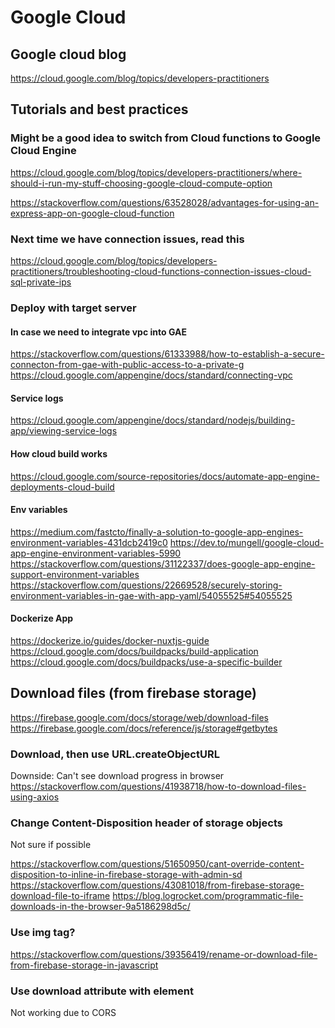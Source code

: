 # Google Cloud

## Google cloud blog
https://cloud.google.com/blog/topics/developers-practitioners

## Tutorials and best practices
### Might be a good idea to switch from Cloud functions to Google Cloud Engine
https://cloud.google.com/blog/topics/developers-practitioners/where-should-i-run-my-stuff-choosing-google-cloud-compute-option

https://stackoverflow.com/questions/63528028/advantages-for-using-an-express-app-on-google-cloud-function

### Next time we have connection issues, read this
https://cloud.google.com/blog/topics/developers-practitioners/troubleshooting-cloud-functions-connection-issues-cloud-sql-private-ips

### Deploy with target server

#### In case we need to integrate vpc into GAE
https://stackoverflow.com/questions/61333988/how-to-establish-a-secure-connecton-from-gae-with-public-access-to-a-private-g
https://cloud.google.com/appengine/docs/standard/connecting-vpc

#### Service logs
https://cloud.google.com/appengine/docs/standard/nodejs/building-app/viewing-service-logs

#### How cloud build works
https://cloud.google.com/source-repositories/docs/automate-app-engine-deployments-cloud-build

#### Env variables
https://medium.com/fastcto/finally-a-solution-to-google-app-engines-environment-variables-431dcb2419c0
https://dev.to/mungell/google-cloud-app-engine-environment-variables-5990
https://stackoverflow.com/questions/31122337/does-google-app-engine-support-environment-variables
https://stackoverflow.com/questions/22669528/securely-storing-environment-variables-in-gae-with-app-yaml/54055525#54055525

#### Dockerize App
https://dockerize.io/guides/docker-nuxtjs-guide
https://cloud.google.com/docs/buildpacks/build-application
https://cloud.google.com/docs/buildpacks/use-a-specific-builder


## Download files (from firebase storage)
https://firebase.google.com/docs/storage/web/download-files
https://firebase.google.com/docs/reference/js/storage#getbytes

### Download, then use URL.createObjectURL
Downside: Can't see download progress in browser
https://stackoverflow.com/questions/41938718/how-to-download-files-using-axios

### Change Content-Disposition header of storage objects
Not sure if possible

https://stackoverflow.com/questions/51650950/cant-override-content-disposition-to-inline-in-firebase-storage-with-admin-sd
https://stackoverflow.com/questions/43081018/from-firebase-storage-download-file-to-iframe
https://blog.logrocket.com/programmatic-file-downloads-in-the-browser-9a5186298d5c/

### Use img tag?
https://stackoverflow.com/questions/39356419/rename-or-download-file-from-firebase-storage-in-javascript

### Use download attribute with <a> element
Not working due to CORS
